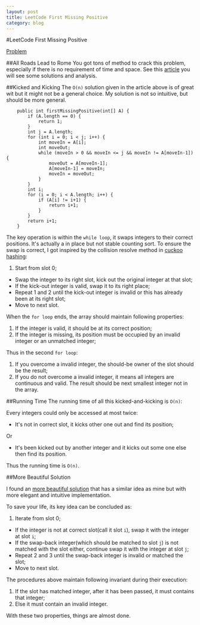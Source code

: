 ```yaml
---
layout: post
title: LeetCode First Missing Positive
category: blog
---
```

#LeetCode First Missing Positive

[Problem](http://oj.leetcode.com/problems/first-missing-positive/)

##All Roads Lead to Rome
You got tons of method to crack this problem, especially if there is no requirement of time and space. See this [article](http://www.geeksforgeeks.org/find-the-smallest-positive-number-missing-from-an-unsorted-array/) you will see some solutions and analysis.

##Kicked and Kicking
The `O(n)` solution given in the article above is of great wit but it might not be a general choice. My solution is not so intuitive, but should be more general.

		public int firstMissingPositive(int[] A) {
			if (A.length == 0) {
				return 1;
			}
			int j = A.length;
			for (int i = 0; i < j; i++) {
				int moveIn = A[i];
				int moveOut;
				while (moveIn > 0 && moveIn <= j && moveIn != A[moveIn-1]) {
					moveOut = A[moveIn-1];
					A[moveIn-1] = moveIn;
					moveIn = moveOut;
				}
			}
			int i;
			for (i = 0; i < A.length; i++) {
				if (A[i] != i+1) {
					return i+1;
				}
			}
			return i+1;
		}
		
The key operation is within the `while loop`, it swaps integers to their correct positions. It's actually a in place but not stable counting sort. To ensure the swap is correct, I got inspired by the collision resolve method in [cuckoo hashing](http://en.wikipedia.org/wiki/Cuckoo_hashing):

1. Start from slot 0;
* Swap the integer to its right slot, kick out the original integer at that slot;
* If the kick-out integer is valid, swap it to its right place;
* Repeat 1 and 2 until the kick-out integer is invalid or this has already been at its right slot;
* Move to next slot.

When the `for loop` ends, the array should maintain following properties:

1. If the integer is valid, it should be at its correct position;
2. If the integer is missing, its position must be occupied by an invalid integer or an unmatched integer;

Thus in the second `for loop`:

1. If you overcome a invalid integer, the should-be owner of the slot should be the result;
2. If you do not overcome a invalid integer, it means all integers are continuous and valid. The result should be next smallest integer not in the array.

##Running Time
The running time of all this kicked-and-kicking is `O(n)`:

Every integers could only be accessed at most twice:

* It's not in correct slot, it kicks other one out and find its position;

Or

* It's been kicked out by another integer and it kicks out some one else then find its position.

Thus the running time is `O(n)`.

##More Beautiful Solution

I found an [more beautiful solution](http://tianrunhe.wordpress.com/2012/07/15/finding-the-1st-missing-positive-int-in-an-array-first-missing-positive/) that has a similar idea as mine but with more elegant and intuitive implementation. 

To save your life, its key idea can be concluded as:

1. Iterate from slot 0;
* If the integer is not at correct slot(call it slot `i`), swap it with the integer at slot `i`;
* If the swap-back integer(which should be matched to slot `j`) is not matched with the slot either, continue swap it with the integer at slot `j`;
* Repeat 2 and 3 until the swap-back integer is invalid or matched the slot;
* Move to next slot.

The procedures above maintain following invariant during their execution:

1. If the slot has matched integer, after it has been passed, it must contains that integer;
2. Else it must contain an invalid integer. 

With these two properties, things are almost done.